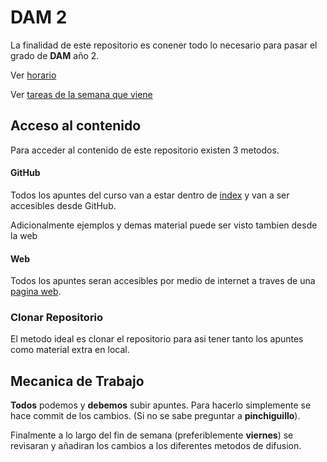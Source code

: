 
# DAM 2

La finalidad de este repositorio es conener todo lo necesario para pasar el grado de **DAM** año 2.

Ver [horario](resources/horario)

Ver [tareas de la semana que viene](GitHubView/tareas.md)

## Acceso al contenido

Para acceder al contenido de este repositorio existen 3 metodos.

#### GitHub
Todos los apuntes del curso van a estar dentro de [index](GitHubView/index.md) y van a ser accesibles desde GitHub.

Adicionalmente ejemplos y demas material puede ser visto tambien desde la web

#### Web
Todos los apuntes seran accesibles por medio de internet a traves de una [pagina web](dam.dcs.codes).

### Clonar Repositorio
El metodo ideal es clonar el repositorio para asi tener tanto los apuntes como material extra en local.

## Mecanica de Trabajo

**Todos** podemos y **debemos** subir apuntes. Para hacerlo simplemente se hace commit de los cambios. (Si no se sabe preguntar a **pinchiguillo**).

Finalmente a lo largo del fin de semana (preferiblemente **viernes**) se revisaran y añadiran los cambios a los diferentes metodos de difusion.
